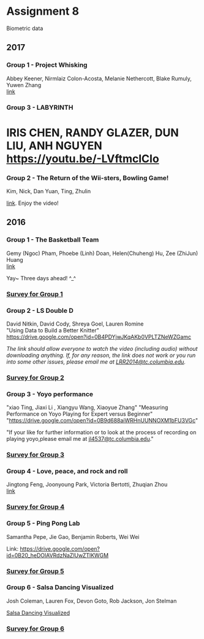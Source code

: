 # Assignment 8
Biometric data

## 2017  

### Group 1 - Project Whisking  
Abbey Keener, Nirmlaiz Colon-Acosta, Melanie Nethercott, Blake Rumuly, Yuwen Zhang  
[link](https://drive.google.com/file/d/1BCJjqDgHzwX8acL-3SD36yvvnkxSQyOR/view)













### Group 3 - LABYRINTH
IRIS CHEN, RANDY GLAZER, DUN LIU, ANH NGUYEN
https://youtu.be/-LVftmclCIo
=======
### Group 2 - The Return of the Wii-sters, Bowling Game!
Kim, Nick, Dan Yuan, Ting, Zhulin

[link](https://www.youtube.com/watch?v=1-ntgDLFnek&feature=youtu.be). Enjoy the video!



## 2016  

### Group 1 - The Basketball Team  
Gemy (Ngoc) Pham, Phoebe (Linh) Doan, Helen(Chuheng) Hu, Zee (ZhiJun) Huang  
[link](https://youtu.be/OZaK33MIOYk)

Yay~ Three days ahead! ^_^

### [Survey for Group 1](https://tccolumbia.qualtrics.com/SE/?SID=SV_9AyZEpbpxumVjQ9)

### Group 2 - LS Double D
David Nitkin, David Cody, Shreya Goel, Lauren Romine  
"Using Data to Build a Better Knitter"  
https://drive.google.com/open?id=0B4PDYjwJKqAKb0VPLTZNeWZGamc  

*The link should allow everyone to watch the video (including audio) without downloading anything.
If, for any reason, the link does not work or you run into some other issues, please email me at
LRR2014@tc.columbia.edu.*

### [Survey for Group 2](https://tccolumbia.qualtrics.com/SE/?SID=SV_cMcWNz2EW1gFPYp)

### Group 3 - Yoyo performance
"xiao Ting, Jiaxi Li , Xiangyu Wang, Xiaoyue Zhang"
"Measuring Performance on Yoyo Playing for Expert versus Beginner"
"https://drive.google.com/open?id=0B9d688aiWRHnUUNNOXM1bFU3VGc"
  
"If your like for further information or to look at the process of recording on playing yoyo,please email me at jl4537@tc.columbia.edu." 

### [Survey for Group 3](https://tccolumbia.qualtrics.com/SE/?SID=SV_cvTMGa3JJjmJurH)

### Group 4 - Love, peace, and rock and roll

Jingtong Feng, Joonyoung Park, Victoria Bertotti, Zhuqian Zhou  
[link](https://drive.google.com/open?id=0B4B036Fmhu-GN3pTLVJkaWxOb0U)

### [Survey for Group 4](https://tccolumbia.qualtrics.com/SE/?SID=SV_bBACp5QhCL3hnP7)

### Group 5 - Ping Pong Lab
Samantha Pepe, Jie Gao, Benjamin Roberts, Wei Wei

Link: https://drive.google.com/open?id=0B20_heDOlAVRdzNaZlUwZTlKWGM

### [Survey for Group 5](https://tccolumbia.qualtrics.com/SE/?SID=SV_415TNFVH9MPTHvv)

### Group 6 - Salsa Dancing Visualized
Josh Coleman, Lauren Fox, Devon Goto, Rob Jackson, Jon Stelman

[Salsa Dancing Visualized](https://drive.google.com/open?id=0B6yI8UTxTiqabF85QjlGRVUwTzg)

### [Survey for Group 6](https://tccolumbia.qualtrics.com/SE/?SID=SV_2fYr1MpDW76ykAd)


